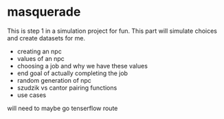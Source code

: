 # masquerade
This is step 1 in a simulation project for fun. This part will simulate choices and create datasets for me.

- creating an npc
- values of an npc
- choosing a job and why we have these values
- end goal of actually completing the job
- random generation of npc
- szudzik vs cantor pairing functions
- use cases


will need to maybe go tenserflow route
